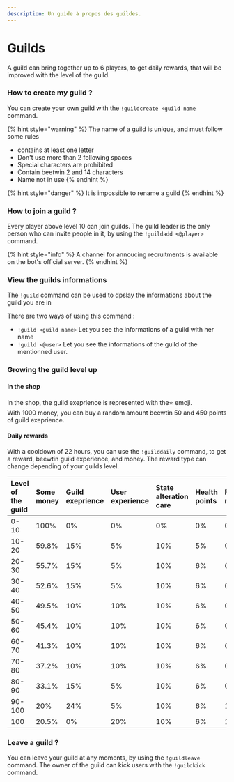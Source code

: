 ```yaml
---
description: Un guide à propos des guildes.
---
```


# Guilds

A guild can bring together up to 6 players, to get daily rewards, that will be improved with the level of the guild.

### How to create my guild ?

You can create your own guild with the `!guildcreate <guild name` command. 

{% hint style="warning" %}
The name of a guild is unique, and must follow some rules

* contains at least one letter
* Don't use more than 2 following spaces
* Special characters are prohibited
* Contain beetwin 2 and 14 characters
* Name not in use
{% endhint %}

{% hint style="danger" %}
It is impossible to rename a guild
{% endhint %}

### How to join a guild ?

Every player above level 10 can join guilds. The guild leader is the only person who can invite people in it, by using the `!guildadd <@player>` command.

{% hint style="info" %}
A channel for annoucing recruitments is available on the bot's official server.
{% endhint %}

### View the guilds informations

The `!guild` command can be used to dpslay the informations about the guild you are in

There are two ways of using this command :

* `!guild <guild name>` Let you see the informations of a guild with her name
* `!guild <@user>` Let you see the informations of the guild of the mentionned user.

### Growing the guild level up

#### In the shop

In the shop, the guild exeprience is represented with the⭐ emoji.   
With 1000 money, you can buy a random amount beewtin 50 and 450 points of guild exeprience.

####  Daily rewards

With a cooldown of 22 hours, you can use the `!guilddaily` command, to get a reward, beewtin guild experience, and money. The reward type can change depending of your guilds level.

| Level of the guild | Some money | Guild exeprience | User experience  | State alteration care | Health points | Full health regeneration | 350 of money | Badge |
| :--- | :--- | :--- | :--- | :--- | :--- | :--- | :--- | :--- |
| 0-10 | 100% | 0% | 0% | 0% | 0% | 0% | 0% | 0% |
| 10-20 | 59.8% | 15% | 5% | 10% | 5% | 0.2% | 5% | 0% |
| 20-30 | 55.7% | 15% | 5% | 10% | 6% | 0.3% | 8% | 0% |
| 30-40 | 52.6% | 15% | 5% | 10% | 6% | 0.4% | 11% | 0% |
| 40-50 | 49.5% | 10% | 10% | 10% | 6% | 0.5% | 14% | 0% |
| 50-60 | 45.4% | 10% | 10% | 10% | 6% | 0.6% | 17% | 1% |
| 60-70 | 41.3% | 10% | 10% | 10% | 6% | 0.7% | 20% | 2% |
| 70-80 | 37.2% | 10% | 10% | 10% | 6% | 0.8% | 23% | 3% |
| 80-90 | 33.1% | 15% | 5% | 10% | 6% | 0.9% | 26% | 4% |
| 90-100 | 20% | 24% | 5% | 10% | 6% | 1% | 29% | 5% |
| 100 | 20.5% | 0% | 20% | 10% | 6% | 1.5% | 32% | 10% |

### Leave a guild ?

You can leave your guild at any moments, by using the `!guildleave` command. The owner of the guild can kick users with the `!guildkick` command.

